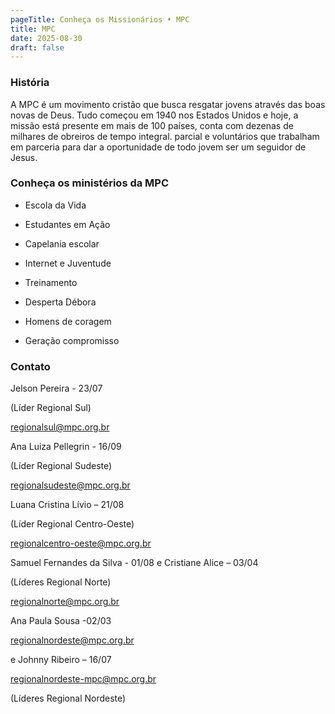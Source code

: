 ```yaml
---
pageTitle: Conheça os Missionários • MPC
title: MPC
date: 2025-08-30
draft: false
---
```

### História

A MPC é um movimento cristão que busca resgatar jovens através das boas novas de Deus. Tudo começou em 1940 nos Estados Unidos e hoje, a missão está presente em mais de 100 países, conta com dezenas de milhares de obreiros de tempo integral. parcial e voluntários que trabalham em parceria para dar a oportunidade de todo jovem ser um seguidor de Jesus.

### Conheça os ministérios da MPC

*   <p style="text-align: justify">Escola da Vida</p>
*   <p style="text-align: justify">Estudantes em Ação</p>
*   <p style="text-align: justify">Capelania escolar</p>
*   <p style="text-align: justify">Internet e Juventude</p>
*   <p style="text-align: justify">Treinamento</p>
*   <p style="text-align: justify">Desperta Débora</p>
*   <p style="text-align: justify">Homens de coragem</p>
*   <p style="text-align: justify">Geração compromisso<br></p>

### Contato

Jelson Pereira - 23/07

(Líder Regional Sul)

[regionalsul@mpc.org.br](mailto:regionalsul@mpc.org.br)

Ana Luiza Pellegrin - 16/09

(Líder Regional Sudeste)

[regionalsudeste@mpc.org.br](mailto:regionalsudeste@mpc.org.br)

Luana Cristina Lívio – 21/08

(Líder Regional Centro-Oeste)

[regionalcentro-oeste@mpc.org.br](mailto:regionalcentro-oeste@mpc.org.br)

Samuel Fernandes da Silva - 01/08 e Cristiane Alice – 03/04

(Líderes Regional Norte)

[regionalnorte@mpc.org.br](mailto:regionalnorte@mpc.org.br)

Ana Paula Sousa -02/03

[regionalnordeste@mpc.org.br](mailto:regionalnordeste@mpc.org.br)

e Johnny Ribeiro – 16/07

[regionalnordeste-mpc@mpc.org.br](mailto:regionalnordeste-mpc@mpc.org.br)

(Líderes Regional Nordeste)